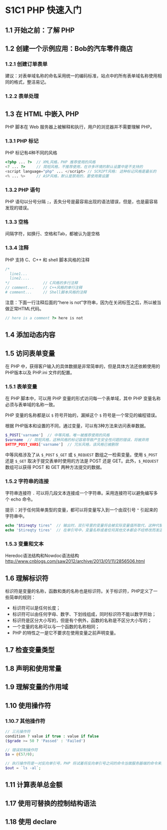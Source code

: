 # S1C1 PHP 快速入门

## 1.1 开始之前：了解 PHP

## 1.2 创建一个示例应用：Bob的汽车零件商店

### 1.2.1 创建订单表单

建议：对表单域名称的命名采用统一的编码标准，站点中的所有表单域名称使用相同的格式，整洁易记。

### 1.2.2 表单处理

## 1.3 在 HTML 中嵌入 PHP

PHP 脚本在 Web 服务器上被解释和执行，用户的浏览器并不需要理解 PHP。

### 1.3.1 PHP 标记

PHP 标记有4种不同的风格

```php
<?php ... ?>  // XML风格，PHP 推荐使用的风格
<? ... ?>     // 简短风格，不推荐使用，在许多环境的默认设置中是不支持的
<script language="php" ... </script> // SCRIPT风格: 这种标记风格是最长的
<% ... %>     // ASP风格，默认是禁用的，要使用需设置
```

### 1.3.2 PHP 语句

PHP 语句以分号分隔 `;`，丢失分号是最容易出现的语法错误，但是，也是最容易发现的错误。

### 1.3.3 空格

间隔字符，如换行、空格和Tab，都被认为是空格

### 1.3.4 注释

PHP 支持 C、C++ 和 shell 脚本风格的注释

```php
/*
  line1...
  line2....
*/               // C风格的多行注释
// comment...    // C++风格的单行注释
# comment...     // Shell脚本风格的注释
```

注意：下面一行注释后面的“here is not”字符串，因为在关闭标签之后，所以被当做正常HTML代码。

```php
// here is a comment ?> here is not
```
## 1.4 添加动态内容

## 1.5 访问表单变量

在 PHP 中，获得客户输入的具体数据是非常简单的，但是具体方法还依赖使用的 PHP版本以及 PHP.ini 文件的配置。

### 1.5.1 表单变量

在 PHP 脚本中，可以用 PHP 变量的形式访问每一个表单域，其中 PHP 变量名称必须与表单域的名称一致。

PHP 变量的名称都是以 `$` 符号开始的，漏掉这个 `$` 符号是一个常见的编程错误。

根据 PHP版本和设置的不同，通过变量，可以有3种方法来访问表单数据。

```php
$_POST['varname']  // 中等风格，唯一被推荐使用的风格
$varname  // 简短风格，这种风格的标记容易导致产生安全性问题的错误，将被弃用
$HTTP_POST_VARS['varname']  // 冗长风格，该风格已被删除
```

中等风格涉及了从 `$_POST` `$_GET` 或 `$_REQUEST` 数组之一检索变量。使用 `$_POST` 还是 `$_GET`
取决于提交表单时使用的方法是 POST 还是 GET。此外，`$_REQUEST` 数组可以获得 POST 和 GET 两种方法提交的数据。

### 1.5.2 字符串的连接

字符串连接符 `.` 可以将几段文本连接成一个字符串。采用连接符可以避免编写多个 echo 命令。

提示：对于任何简单类型的变量，都可以将变量写入到一个由双引号 ` " ` 引起来的字符串中。

```php
echo "$tireqty tires"  // 输出时，双引号里的变量将会被实际变量值所取代，这种代替的操作过程叫插值(interpolation)
echo '$tireqty tires'  // 在单引号中，变量名称或者任何其他文本都会不经修改而发送给浏览器
```

### 1.5.3 变量和文本

Heredoc语法结构和Nowdoc语法结构
http://www.cnblogs.com/saw2012/archive/2013/01/11/2856506.html

## 1.6 理解标识符

标识符是变量的名称，函数和类的名称也是标识符。关于标识符，PHP定义了一些简单的规则：

  * 标识符可以是任何长度；
  * 标识符可以由任何字母、数字、下划线组成，同时标识符不能以数字开始；
  * 标识符是区分大小写的，但是有个例外，函数的名称是不区分大小写的；
  * 一个变量的名称可以与一个函数的名称相同；
  * PHP 的特性之一是它不要求在使用变量之前声明变量。

## 1.7 检查变量类型

## 1.8 声明和使用常量

## 1.9 理解变量的作用域

## 1.10 使用操作符

### 1.10.7 其他操作符

```php
// 三元操作符
condition ? value if true : value if false
($grade >= 50 ? 'Passed' : 'Failed')

// 错误抑制操作符
$a = @(57/0);

// 执行操作符是一对反向单引号，PHP 将试着将反向单引号之间的命令当做服务器端的命令来执行。
$out = `ls -al`;
```

## 1.11 计算表单总金额

## 1.17 使用可替换的控制结构语法

## 1.18 使用 declare

